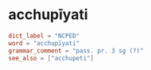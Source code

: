 # acchupīyati

``` toml
dict_label = "NCPED"
word = "acchupīyati"
grammar_comment = "pass. pr. 3 sg (?)"
see_also = ["acchupeti"]
```


